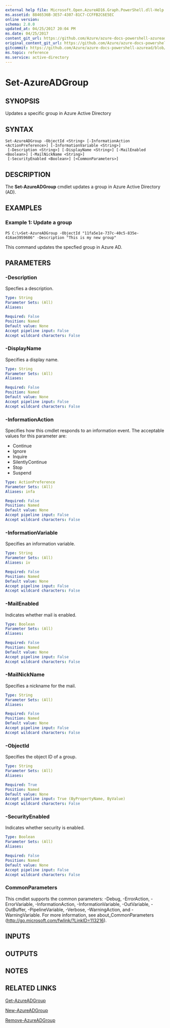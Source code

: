 ```yaml
---
external help file: Microsoft.Open.AzureAD16.Graph.PowerShell.dll-Help.xml
ms.assetid: 8846536B-3E57-4307-81C7-CCFFB2C6E5EC
online version:
schema: 2.0.0
updated_at: 04/25/2017 20:04 PM
ms.date: 04/25/2017
content_git_url: https://github.com/Azure/azure-docs-powershell-azuread/blob/VinceSmith-patch-1/Azure%20AD%20Cmdlets/AzureAD/v2preview/Set-AzureADGroup.md
original_content_git_url: https://github.com/Azure/azure-docs-powershell-azuread/blob/VinceSmith-patch-1/Azure%20AD%20Cmdlets/AzureAD/v2preview/Set-AzureADGroup.md
gitcommit: https://github.com/Azure/azure-docs-powershell-azuread/blob/c5cc449ee6e2b805fc85a9e05130b06b10899f67
ms.topic: reference
ms.service: active-directory
---
```


# Set-AzureADGroup

## SYNOPSIS
Updates a specific group in Azure Active Directory

## SYNTAX

```
Set-AzureADGroup -ObjectId <String> [-InformationAction <ActionPreference>] [-InformationVariable <String>]
 [-Description <String>] [-DisplayName <String>] [-MailEnabled <Boolean>] [-MailNickName <String>]
 [-SecurityEnabled <Boolean>] [<CommonParameters>]
```

## DESCRIPTION
The **Set-AzureADGroup** cmdlet updates a group in Azure Active Directory (AD).

## EXAMPLES

### Example 1: Update a group
```
PS C:\>Set-AzureADGroup -ObjectId "11fa5e1e-737c-40c5-835e-416ae3959606" -Description "This is my new group"
```

This command updates the specfied group in Azure AD.

## PARAMETERS

### -Description
Specfies a description.
```yaml
Type: String
Parameter Sets: (All)
Aliases: 

Required: False
Position: Named
Default value: None
Accept pipeline input: False
Accept wildcard characters: False
```

### -DisplayName
Specifies a display name.

```yaml
Type: String
Parameter Sets: (All)
Aliases: 

Required: False
Position: Named
Default value: None
Accept pipeline input: False
Accept wildcard characters: False
```

### -InformationAction
Specifies how this cmdlet responds to an information event. The acceptable values for this parameter are:

- Continue
- Ignore
- Inquire
- SilentlyContinue
- Stop
- Suspend

```yaml
Type: ActionPreference
Parameter Sets: (All)
Aliases: infa

Required: False
Position: Named
Default value: None
Accept pipeline input: False
Accept wildcard characters: False
```

### -InformationVariable
Specifies an information variable.

```yaml
Type: String
Parameter Sets: (All)
Aliases: iv

Required: False
Position: Named
Default value: None
Accept pipeline input: False
Accept wildcard characters: False
```

### -MailEnabled
Indicates whether mail is enabled.

```yaml
Type: Boolean
Parameter Sets: (All)
Aliases: 

Required: False
Position: Named
Default value: None
Accept pipeline input: False
Accept wildcard characters: False
```

### -MailNickName
Specifies a nickname for the mail.

```yaml
Type: String
Parameter Sets: (All)
Aliases: 

Required: False
Position: Named
Default value: None
Accept pipeline input: False
Accept wildcard characters: False
```

### -ObjectId
Specifies the object ID of a group.

```yaml
Type: String
Parameter Sets: (All)
Aliases: 

Required: True
Position: Named
Default value: None
Accept pipeline input: True (ByPropertyName, ByValue)
Accept wildcard characters: False
```

### -SecurityEnabled
Indicates whether security is enabled.

```yaml
Type: Boolean
Parameter Sets: (All)
Aliases: 

Required: False
Position: Named
Default value: None
Accept pipeline input: False
Accept wildcard characters: False
```

### CommonParameters
This cmdlet supports the common parameters: -Debug, -ErrorAction, -ErrorVariable, -InformationAction, -InformationVariable, -OutVariable, -OutBuffer, -PipelineVariable, -Verbose, -WarningAction, and -WarningVariable. For more information, see about_CommonParameters (http://go.microsoft.com/fwlink/?LinkID=113216).

## INPUTS

## OUTPUTS

## NOTES

## RELATED LINKS

[Get-AzureADGroup](./Get-AzureADGroup.md)

[New-AzureADGroup](./New-AzureADGroup.md)

[Remove-AzureADGroup](./Remove-AzureADGroup.md)
